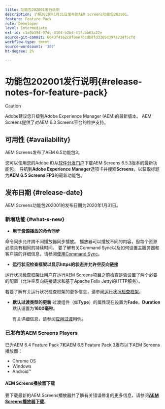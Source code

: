 ```yaml
---
title: 功能包202001发行说明
description: 了解2020年1月31日发布的AEM Screens功能包202001。
feature: Feature Pack
role: Developer
level: Intermediate
exl-id: c1a0b394-97dc-4104-b2b4-41fcbb63a22e
source-git-commit: 6643f4162c8f0ee7bcdb0fd3305d3978234f5cfd
workflow-type: tm+mt
source-wordcount: '307'
ht-degree: 2%

---
```


# 功能包202001发行说明{#release-notes-for-feature-pack}

>[!CAUTION]
>
>Adobe建议您升级到Adobe Experience Manager (AEM)的最新版本。 AEM Screens提供了对AEM 6.3 Screens平台的维护支持。

## 可用性 {#availability}

AEM Screens发布了AEM 6.5功能包3。

您可以使用您的Adobe ID从[软件分发门户](https://experience.adobe.com/#/downloads/content/software-distribution/en/aem.html)下载AEM Screens 6.5.3版本的最新功能包。 导航到&#x200B;**Adobe Experience Manager**&#x200B;选项卡并搜索&#x200B;**Screens**，以获取标题为&#x200B;**AEM 6.5 Screens FP3**&#x200B;的最新功能包。

## 发布日期 {#release-date}

AEM Screens功能包202001的发布日期为2020年1月31日。

### 新增功能 {#what-s-new}

* **用于资源播放的命令同步**

命令同步允许跨不同播放器同步播放。 播放器可以播放不同的内容，但每个资源必须具有相同的持续时间。
要了解有关Command Sync以及如何设置主服务器和客户端的详细信息，请参阅[使用Command Sync](using-command-sync.md)。

* **运行状况检查框架以显示https的状态并允许空反向链接**

运行状况检查框架让用户在运行AEM Screens项目之前检查是否设置了两个必要的配置（允许空反向链接请求和基于Apache Felix Jetty的HTTP服务）。

若要了解有关运行状况检查框架的更多信息，请参阅[运行状况检查框架](/help/user-guide/configuring-screens-introduction.md#health-check-framework)。

* **默认过渡类型的更新**
过渡组件（如**Type**）的属性现在设置为&#x200B;**Fade**，**Duration**&#x200B;默认设置为&#x200B;**1600毫秒**。

  有关详细信息，请参阅[应用过渡](/help/user-guide/applying-transitions.md)用例。


### 已发布的AEM Screens Players

已为AEM 6.4 Feature Pack 7和AEM 6.5 Feature Pack 3发布以下AEM Screens播放器：

* Chrome OS
* Windows
* Android™

#### AEM Screens播放器下载

要下载最新的AEM Screens播放器并了解有关错误修复的更多信息，请参阅&#x200B;[**AEM Screens播放器下载**](https://download.macromedia.com/screens/)。
